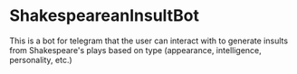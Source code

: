 # ShakespeareanInsultBot

This is a bot for telegram that the user can interact with to generate insults from Shakespeare's plays based on type (appearance, intelligence, personality, etc.)
